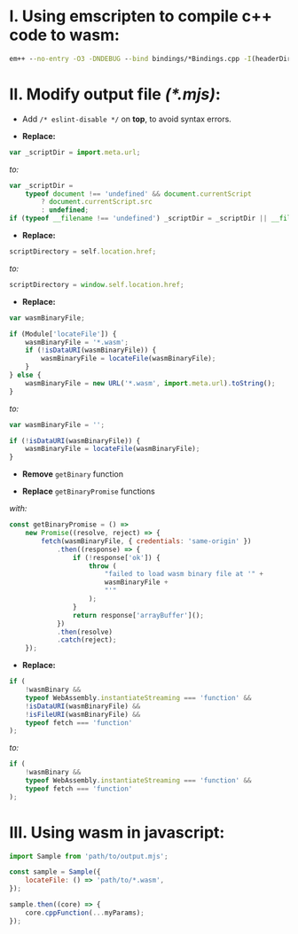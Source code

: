 # I. Using emscripten to compile c++ code to wasm:

```cmd
em++ --no-entry -O3 -DNDEBUG --bind bindings/*Bindings.cpp -I(headerDir) source/*.cpp -s WASM=1 -s EXPORT_ES6=1 -s MODULARIZE=1 -o *.mjs
```

# II. Modify output file _(\*.mjs)_:

-   Add `/* eslint-disable */` on **top**, to avoid syntax errors.

-   **Replace:**

```js
var _scriptDir = import.meta.url;
```

_to:_

```js
var _scriptDir =
	typeof document !== 'undefined' && document.currentScript
		? document.currentScript.src
		: undefined;
if (typeof __filename !== 'undefined') _scriptDir = _scriptDir || __filename;
```

-   **Replace:**

```js
scriptDirectory = self.location.href;
```

_to:_

```js
scriptDirectory = window.self.location.href;
```

-   **Replace:**

```js
var wasmBinaryFile;

if (Module['locateFile']) {
	wasmBinaryFile = '*.wasm';
	if (!isDataURI(wasmBinaryFile)) {
		wasmBinaryFile = locateFile(wasmBinaryFile);
	}
} else {
	wasmBinaryFile = new URL('*.wasm', import.meta.url).toString();
}
```

_to:_

```js
var wasmBinaryFile = '';

if (!isDataURI(wasmBinaryFile)) {
	wasmBinaryFile = locateFile(wasmBinaryFile);
}
```

-   **Remove** `getBinary` function

-   **Replace** `getBinaryPromise` functions

_with:_

```js
const getBinaryPromise = () =>
	new Promise((resolve, reject) => {
		fetch(wasmBinaryFile, { credentials: 'same-origin' })
			.then((response) => {
				if (!response['ok']) {
					throw (
						"failed to load wasm binary file at '" +
						wasmBinaryFile +
						"'"
					);
				}
				return response['arrayBuffer']();
			})
			.then(resolve)
			.catch(reject);
	});
```

-   **Replace:**

```js
if (
	!wasmBinary &&
	typeof WebAssembly.instantiateStreaming === 'function' &&
	!isDataURI(wasmBinaryFile) &&
	!isFileURI(wasmBinaryFile) &&
	typeof fetch === 'function'
);
```

_to:_

```js
if (
	!wasmBinary &&
	typeof WebAssembly.instantiateStreaming === 'function' &&
	typeof fetch === 'function'
);
```

# III. Using wasm in javascript:

```js
import Sample from 'path/to/output.mjs';

const sample = Sample({
	locateFile: () => 'path/to/*.wasm',
});

sample.then((core) => {
	core.cppFunction(...myParams);
});
```
